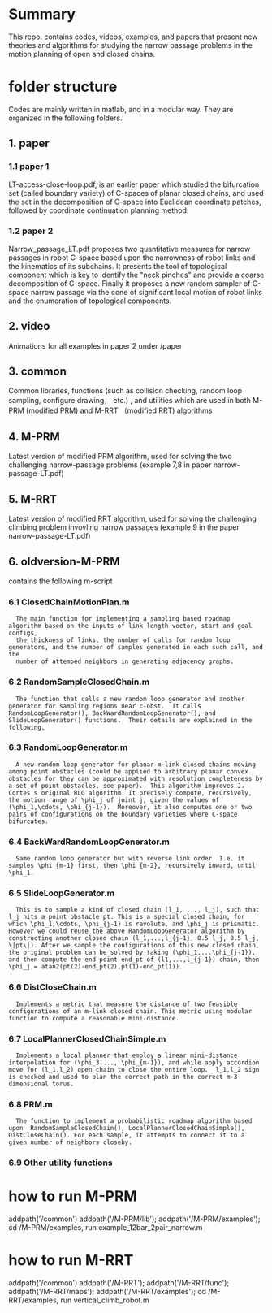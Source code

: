 # Summary
This repo. contains codes, videos, examples, and papers that present new theories and algorithms for studying the narrow passage
problems in the motion planning of open and closed chains. 

# folder structure
Codes are mainly written in matlab, and in a modular way.  They are organized in the following folders.
 ## 1. paper
   
 ### 1.1 paper 1
LT-access-close-loop.pdf,  is an earlier paper which studied the bifurcation set (called boundary variety) of C-spaces of  planar closed chains, and used
the set in the decomposition of C-space into Euclidean coordinate patches, followed by coordinate continuation planning method.
     
 ### 1.2 paper 2
Narrow_passage_LT.pdf  proposes two quantitative measures for narrow passages  in robot C-space based upon the narrowness of robot links and 
the kinematics of its subchains.  It presents the tool of topological component which is key to identify the "neck pinches" and provide a coarse decomposition of
C-space. Finally it proposes a new random sampler of C-space narrow passage via the cone of significant local motion of robot links and the enumeration of
topological components.  

## 2. video
Animations for all examples in paper 2 under /paper

## 3. common
 Common libraries, functions (such as collision checking, random loop sampling, configure drawing， etc.)
, and utilities which are used in both M-PRM (modified PRM) and M-RRT （modified RRT) algorithms

## 4. M-PRM
Latest version of modified PRM algorithm,  used for solving the two challenging narrow-passage problems (example 7,8 in
paper  narrow-passage-LT.pdf)
 
## 5. M-RRT
Latest version of modified RRT algorithm,  used for solving the challenging climbing problem invovling  narrow passages (example 9 in the paper
narrow-passage-LT.pdf)

## 6. oldversion-M-PRM 
contains the following m-script

### 6.1 ClosedChainMotionPlan.m
      The main function for implementing a sampling based roadmap algorithm based on the inputs of link length vector, start and goal configs,
      the thickness of links, the number of calls for random loop generators, and the number of samples generated in each such call, and the 
      number of attemped neighbors in generating adjacency graphs.
 
### 6.2 RandomSampleClosedChain.m
      The function that calls a new random loop generator and another generator for sampling regions near c-obst.  It calls RandomLoopGenerator(), BackWardRandomLoopGenerator(), and SlideLoopGenerator() functions.  Their details are explained in the following.
 
### 6.3 RandomLoopGenerator.m
      A new random loop generator for planar m-link closed chains moving among point obstacles (could be applied to arbitrary planar convex obstacles for they can be approximated with resolution completeness by a set of point obstacles, see paper).  This algorithm improves J. Cortes's original RLG algorithm. It precisely compute, recursively, the motion range of \phi_j of joint j, given the values of (\phi_1,\cdots, \phi_{j-1}).  Moreover, it also computes one or two pairs of configurations on the boundary varieties where C-space bifurcates. 

### 6.4 BackWardRandomLoopGenerator.m
      Same random loop generator but with reverse link order. I.e. it samples \phi_{m-1} first, then \phi_{m-2}, recursively inward, until \phi_1.

### 6.5 SlideLoopGenerator.m
      This is to sample a kind of closed chain (l_1, ..., l_j), such that l_j hits a point obstacle pt. This is a special closed chain, for which \phi_1,\cdots, \phi_{j-1} is revolute, and \phi_j is prismatic.  However we could reuse the above RandomLoopGenerator algorithm by constructing another closed chain (l_1,...,l_{j-1}, 0.5 l_j, 0.5 l_j, \|pt\|). After we sample the configurations of this new closed chain, the original problem can be solved by taking (\phi_1,...\phi_{j-1}), and then compute the end point end_pt of (l1,...,l_{j-1}) chain, then \phi_j = atan2(pt(2)-end_pt(2),pt(1)-end_pt(1)).

### 6.6 DistCloseChain.m
      Implements a metric that measure the distance of two feasible configurations of an m-link closed chain. This metric using modular function to compute a reasonable mini-distance.

### 6.7 LocalPlannerClosedChainSimple.m
      Implements a local planner that employ a linear mini-distance interpolation for (\phi_3,..., \phi_{m-1}), and while apply accordion
    move for (l_1,l_2) open chain to close the entire loop.  l_1,l_2 sign is checked and used to plan the correct path in the correct m-3 dimensional torus.

### 6.8 PRM.m
      The function to implement a probabilistic roadmap algorithm based upon  RandomSampleClosedChain(), LocalPlannerClosedChainSimple(), DistCloseChain(). For each sample, it attempts to connect it to a given number of neighbors closeby.

###  6.9 Other utility functions

# how to run M-PRM
addpath('/common')
addpath('/M-PRM/lib');
addpath('/M-PRM/examples');
cd /M-PRM/examples, run example_12bar_2pair_narrow.m

# how to run M-RRT
addpath('/common')
addpath('/M-RRT');
addpath('/M-RRT/func');
addpath('/M-RRT/maps');
addpath('/M-RRT/examples');
cd /M-RRT/examples, run vertical_climb_robot.m